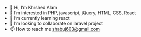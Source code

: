 - 👋 Hi, I’m Khrshed Alam
- 👀 I’m interested in PHP, javascript, jQuery, HTML, CSS, React
- 🌱 I’m currently learning react 
- 💞️ I’m looking to collaborate on laravel project 
- 📫 How to reach me shabuj603@gmail.com

<!---
shabuj603/shabuj603 is a ✨ special ✨ repository because its `README.md` (this file) appears on your GitHub profile.
You can click the Preview link to take a look at your changes.
--->
